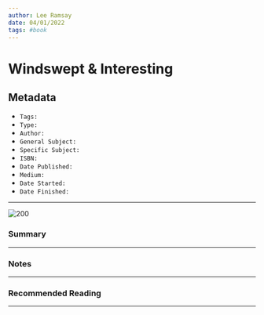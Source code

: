 ```yaml
---
author: Lee Ramsay
date: 04/01/2022
tags: #book
---
```



#  Windswept & Interesting

## Metadata

* `Tags:`
* `Type:` 
* `Author:`
* `General Subject:`
* `Specific Subject:`
* `ISBN:`
* `Date Published:`
* `Medium:`
* `Date Started:`
* `Date Finished:`

---
![200](Windswept_and_Interesting.png)

### Summary
---

### Notes
---

### Recommended Reading
---